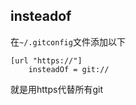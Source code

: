 ## insteadof

在`~/.gitconfig`文件添加以下
```
[url "https://"]   
    insteadOf = git://
```
就是用https代替所有git